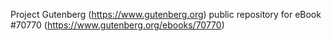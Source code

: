 Project Gutenberg (https://www.gutenberg.org) public repository for eBook #70770 (https://www.gutenberg.org/ebooks/70770)

